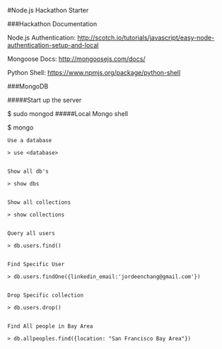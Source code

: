 #Node.js Hackathon Starter

###Hackathon Documentation

Node.js Authentication:
http://scotch.io/tutorials/javascript/easy-node-authentication-setup-and-local

Mongoose Docs:
http://mongoosejs.com/docs/

Python Shell:
https://www.npmjs.org/package/python-shell

###MongoDB


#####Start up the server

$ sudo mongod
#####Local Mongo shell

$ mongo


	Use a database

	> use <database>


	Show all db's

	> show dbs


	Show all collections

	> show collections


	Query all users

	> db.users.find()


	Find Specific User

	> db.users.findOne({linkedin_email:'jordeenchang@gmail.com'})


	Drop Specific collection

	> db.users.drop()


	Find All people in Bay Area

	> db.allpeoples.find({location: "San Francisco Bay Area"})